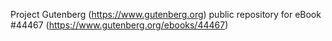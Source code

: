 Project Gutenberg (https://www.gutenberg.org) public repository for eBook #44467 (https://www.gutenberg.org/ebooks/44467)
